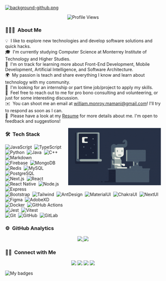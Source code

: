 [![background-github.png](https://i.postimg.cc/Px0RLVyd/background-github.png)](https:///www.linkedin.com/in/william-monroy)

<p align="center"> <img src="https://komarev.com/ghpvc/?username=william-monroy&label=Views&color=blue&style=plastic" alt="Profile Views" /> </p>

### 👨🏻‍💻 &nbsp;About Me

💡 &nbsp;I like to explore new technologies and develop software solutions and quick hacks.\
🎓 &nbsp;I'm currently studying Computer Science at Monterrey Institute of Technology and Higher Studies.\
🌱 &nbsp;I'm on track for learning more about Front-End Development, Mobile Development, Artificial Intelligence, and Software Architecture.\
🌍 &nbsp;My passion is teach and share everything I know and learn about technology with my community.\
💼 &nbsp;I'm looking for an internship or part time job/project to apply my skills.\
💬 &nbsp;Feel free to reach out to me for pro bono consulting and volunteering, or just for some interesting discussion.\
✉️ &nbsp;You can shoot me an email at william.monroy.mamani@gmail.com! I'll try to respond as soon as I can.\
📄 &nbsp;Please have a look at my [Resume](https://drive.google.com/file/d/1rep94oMQFeEMFwlCXPX8xwegtIR0qdbj/view?usp=sharing) for more details about me. I'm open to feedback and suggestions!

<img alt="Night Coding" src="https://raw.githubusercontent.com/AVS1508/AVS1508/master/assets/Night-Coding.gif" align="right"/>

### 🛠 &nbsp;Tech Stack

![JavaScript](https://img.shields.io/badge/-JavaScript-05122A?style=flat&logo=javascript)&nbsp;
![TypeScript](https://img.shields.io/badge/-TypeScript-05122A?style=flat&logo=typescript)&nbsp;
![Python](https://img.shields.io/badge/-Python-05122A?style=flat&logo=python)&nbsp;
![Java](https://img.shields.io/badge/-Java-05122A?style=flat&logo=Java&logoColor=FFA518)&nbsp;
![C++](https://img.shields.io/badge/-C++-05122A?style=flat&logo=C%2B%2B&logoColor=00599C)&nbsp;
![Markdown](https://img.shields.io/badge/-Markdown-05122A?style=flat&logo=markdown)\
![Firebase](https://img.shields.io/badge/-Firebase-05122A?style=flat&logo=firebase)&nbsp;
![MongoDB](https://img.shields.io/badge/-MongoDB-05122A?style=flat&logo=mongodb)&nbsp;
![Redis](https://img.shields.io/badge/-Redis-05122A?style=flat&logo=redis)&nbsp;
![MySQL](https://img.shields.io/badge/-MySQL-05122A?style=flat&logo=mysql)&nbsp;
![PostgreSQL](https://img.shields.io/badge/-PostgreSQL-05122A?style=flat&logo=postgresql)&nbsp;\
![Next.js](https://img.shields.io/badge/-Next.js-05122A?style=flat&logo=next.js)&nbsp;
![React](https://img.shields.io/badge/-React-05122A?style=flat&logo=react)&nbsp;
![React Native](https://img.shields.io/badge/-React%20Native-05122A?style=flat&logo=react)&nbsp;
![Node.js](https://img.shields.io/badge/-Node.js-05122A?style=flat&logo=node.js)&nbsp;
![Express](https://img.shields.io/badge/-Express-05122A?style=flat&logo=express)&nbsp;\
![Bootstrap](https://img.shields.io/badge/-Bootstrap-05122A?style=flat&logo=bootstrap)&nbsp;
![Tailwind](https://img.shields.io/badge/-Tailwind-05122A?style=flat&logo=tailwind-css)&nbsp;
![AntDesign](https://img.shields.io/badge/-AntDesign-05122A?style=flat&logo=ant-design)&nbsp;
![MaterialUI](https://img.shields.io/badge/-MaterialUI-05122A?style=flat&logo=mui)&nbsp;
![ChakraUI](https://img.shields.io/badge/-ChakraUI-05122A?style=flat&logo=chakra-ui)&nbsp;
![NextUI](https://img.shields.io/badge/-NextUI-05122A?style=flat&logo=next.js)&nbsp;\
![Figma](https://img.shields.io/badge/-Figma-05122A?style=flat&logo=figma)&nbsp;
![AdobeXD](https://img.shields.io/badge/-AdobeXD-05122A?style=flat&logo=adobe-xd)&nbsp;\
![Docker](https://img.shields.io/badge/-Docker-05122A?style=flat&logo=docker)&nbsp;
![GitHub Actions](https://img.shields.io/badge/-GitHub%20Actions-05122A?style=flat&logo=github-actions&logoColor=2088FF)&nbsp;\
![Jest](https://img.shields.io/badge/-Jest-05122A?style=flat&logo=jest)&nbsp;
![Vitest](https://img.shields.io/badge/-Vitest-05122A?style=flat&logo=vite)&nbsp;\
![Git](https://img.shields.io/badge/-Git-05122A?style=flat&logo=git)&nbsp;
![GitHub](https://img.shields.io/badge/-GitHub-05122A?style=flat&logo=github)&nbsp;
![GitLab](https://img.shields.io/badge/-GitLab-05122A?style=flat&logo=gitlab)&nbsp;

### ⚙️ &nbsp;GitHub Analytics

<p align="center">
<a href="https://github.com/william-monroy">
  <img height="180em" src="https://github-readme-stats-eight-theta.vercel.app/api?username=william-monroy&show_icons=true&theme=algolia&include_all_commits=true&count_private=true"/>
  <img height="180em" src="https://github-readme-stats-eight-theta.vercel.app/api/top-langs/?username=william-monroy&layout=compact&langs_count=8&theme=algolia"/>
</a>
</p>

### 🤝🏻 &nbsp;Connect with Me

<p align="center">
<a href="https://www.linkedin.com/in/william-monroy/"><img src="https://img.shields.io/badge/-William%20Frank%20Monroy%20Mamani-0077B5?style=flat&logo=Linkedin&logoColor=white"/></a>
<a href="mailto:william_monroy777@hotmail.com"><img src="https://img.shields.io/badge/-william_monroy777@hotmail.com-D14836?style=flat&logo=Gmail&logoColor=white"/></a>
<a href="https://www.instagram.com/wimodev/"><img src="https://img.shields.io/badge/-@wimodev-E4405F?style=flat&logo=Instagram&logoColor=white"/></a>
<a href="https://www.facebook.com/wimodev/"><img src="https://img.shields.io/badge/-@wimodev-1877F2?style=flat&logo=Facebook&logoColor=white"/></a>
</p>

![My badges](https://holopin.me/williammonroy)
